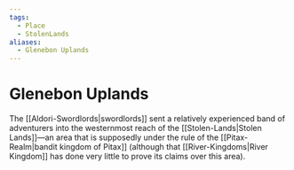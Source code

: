 ```yaml
---
tags:
  - Place
  - StolenLands
aliases:
  - Glenebon Uplands
---
```

# Glenebon Uplands
The [[Aldori-Swordlords|swordlords]] sent a relatively experienced band of adventurers into the westernmost reach of the [[Stolen-Lands|Stolen Lands]]—an area that is supposedly under the rule of the [[Pitax-Realm|bandit kingdom of Pitax]] (although that [[River-Kingdoms|River Kingdom]] has done very little to prove its claims over this area).